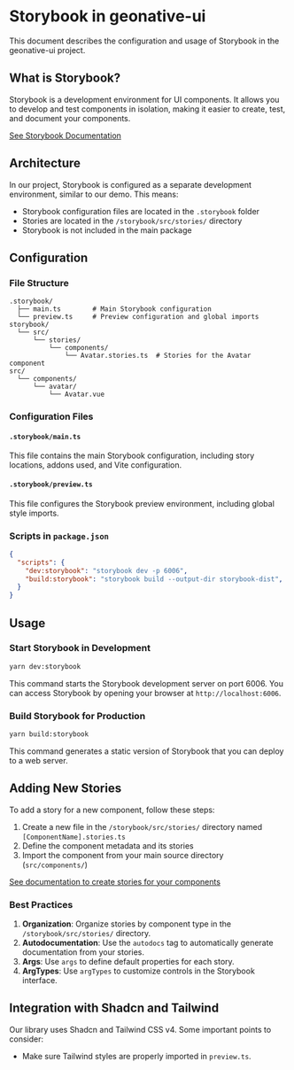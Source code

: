 # Storybook in geonative-ui

This document describes the configuration and usage of Storybook in the geonative-ui project.

## What is Storybook?

Storybook is a development environment for UI components. 
It allows you to develop and test components in isolation, making it easier to create, test, and document your components.

[See Storybook Documentation](https://storybook.js.org/docs/vue/get-started/install)

## Architecture

In our project, Storybook is configured as a separate development environment, similar to our demo. This means:

- Storybook configuration files are located in the `.storybook` folder
- Stories are located in the `/storybook/src/stories/` directory
- Storybook is not included in the main package

## Configuration

### File Structure

```
.storybook/
  ├── main.ts        # Main Storybook configuration
  └── preview.ts     # Preview configuration and global imports
storybook/
  └── src/
      └── stories/
          └── components/
              └── Avatar.stories.ts  # Stories for the Avatar component
src/
  └── components/
      └── avatar/
          └── Avatar.vue
```

### Configuration Files

#### `.storybook/main.ts`

This file contains the main Storybook configuration, including story locations, addons used, and Vite configuration.

#### `.storybook/preview.ts`

This file configures the Storybook preview environment, including global style imports.

### Scripts in `package.json`

```json
{
  "scripts": {
    "dev:storybook": "storybook dev -p 6006",
    "build:storybook": "storybook build --output-dir storybook-dist",
  }
}
```

## Usage

### Start Storybook in Development

```bash
yarn dev:storybook
```

This command starts the Storybook development server on port 6006. You can access Storybook by opening your browser at `http://localhost:6006`.

### Build Storybook for Production

```bash
yarn build:storybook
```

This command generates a static version of Storybook that you can deploy to a web server.

## Adding New Stories

To add a story for a new component, follow these steps:

1. Create a new file in the `/storybook/src/stories/` directory named `[ComponentName].stories.ts`
2. Define the component metadata and its stories
3. Import the component from your main source directory (`src/components/`)

[See documentation to create stories for your components](https://storybook.js.org/docs/vue/writing-stories/introduction)

### Best Practices

1. **Organization**: Organize stories by component type in the `/storybook/src/stories/` directory.
2. **Autodocumentation**: Use the `autodocs` tag to automatically generate documentation from your stories.
3. **Args**: Use `args` to define default properties for each story.
4. **ArgTypes**: Use `argTypes` to customize controls in the Storybook interface.

## Integration with Shadcn and Tailwind

Our library uses Shadcn and Tailwind CSS v4. Some important points to consider:

- Make sure Tailwind styles are properly imported in `preview.ts`.
